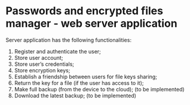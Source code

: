 # Passwords and encrypted files manager - web server application

Server application has the following functionalities:
1. Register and authenticate the user;
2. Store user account;
3. Store user’s credentials;
4. Store encryption keys;
5. Establish a friendship between users for file keys sharing;
6. Return the key for a file (if the user has access to it);
7. Make full backup (from the device to the cloud); (to be implemented)
8. Download the latest backup; (to be implemented)
